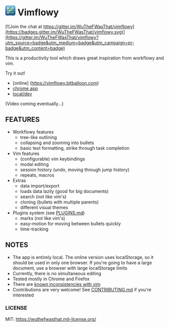 # ![Vimflowy](/assets/images/vimflowy-32.png?raw=true) Vimflowy

[![Join the chat at https://gitter.im/WuTheFWasThat/vimflowy](https://badges.gitter.im/WuTheFWasThat/vimflowy.svg)](https://gitter.im/WuTheFWasThat/vimflowy?utm_source=badge&utm_medium=badge&utm_campaign=pr-badge&utm_content=badge)

This is a productivity tool which draws great inspiration from workflowy and vim.

Try it out!
- [online] (https://vimflowy.bitballoon.com)
- [chrome app](https://chrome.google.com/webstore/detail/vimflowy/dkdhbejgjplkmbiglmjobppakgmiimei)
- [local/dev](CONTRIBUTING.md)

(Video coming eventually...)

## FEATURES ##

- Workflowy features
  - tree-like outlining
  - collapsing and zooming into bullets
  - basic text formatting, strike through task completion
- Vim features
  - (configurable) vim keybindings
  - modal editing
  - session history (undo, moving through jump history)
  - repeats, macros
- Extras
  - data import/export
  - loads data lazily (good for big documents)
  - search (not like vim's)
  - cloning (bullets with multiple parents)
  - different visual themes
- Plugins system (see [PLUGINS.md](PLUGINS.md))
  - marks (not like vim's)
  - easy-motion for moving between bullets quickly
  - time-tracking

## NOTES ##

- The app is entirely local. The online version uses localStorage, so it should be used in only one browser.
  If you're going to have a large document, use a browser with large localStorage limits
- Currently, there is no simultaneous editing
- Tested mostly in Chrome and Firefox
- There are [known inconsistencies with vim](vim_inconsistencies.md)
- Contributions are very welcome!  See [CONTRIBUTING.md](CONTRIBUTING.md) if you're interested

### LICENSE ###

MIT: https://wuthefwasthat.mit-license.org/
